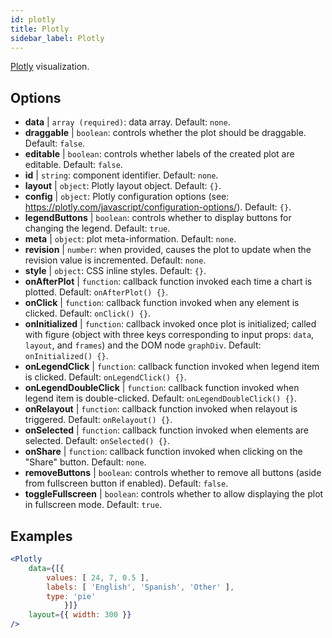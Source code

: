 ```yaml
---
id: plotly 
title: Plotly
sidebar_label: Plotly
---
```


[Plotly](https://plotly.com/javascript/) visualization.

## Options

* __data__ | `array (required)`: data array. Default: `none`.
* __draggable__ | `boolean`: controls whether the plot should be draggable. Default: `false`.
* __editable__ | `boolean`: controls whether labels of the created plot are editable. Default: `false`.
* __id__ | `string`: component identifier. Default: `none`.
* __layout__ | `object`: Plotly layout object. Default: `{}`.
* __config__ | `object`: Plotly configuration options (see: https://plotly.com/javascript/configuration-options/). Default: `{}`.
* __legendButtons__ | `boolean`: controls whether to display buttons for changing the legend. Default: `true`.
* __meta__ | `object`: plot meta-information. Default: `none`.
* __revision__ | `number`: when provided, causes the plot to update when the revision value is incremented. Default: `none`.
* __style__ | `object`: CSS inline styles. Default: `{}`.
* __onAfterPlot__ | `function`: callback function invoked each time a chart is plotted. Default: `onAfterPlot() {}`.
* __onClick__ | `function`: callback function invoked when any element is clicked. Default: `onClick() {}`.
* __onInitialized__ | `function`: callback invoked once plot is initialized; called with figure (object with three keys corresponding to input props: `data`, `layout`, and `frames`) and the DOM node `graphDiv`. Default: `onInitialized() {}`.
* __onLegendClick__ | `function`: callback function invoked when legend item is clicked. Default: `onLegendClick() {}`.
* __onLegendDoubleClick__ | `function`: callback function invoked when legend item is double-clicked. Default: `onLegendDoubleClick() {}`.
* __onRelayout__ | `function`: callback function invoked when relayout is triggered. Default: `onRelayout() {}`.
* __onSelected__ | `function`: callback function invoked when elements are selected. Default: `onSelected() {}`.
* __onShare__ | `function`: callback function invoked when clicking on the "Share" button. Default: `none`.
* __removeButtons__ | `boolean`: controls whether to remove all buttons (aside from fullscreen button if enabled). Default: `false`.
* __toggleFullscreen__ | `boolean`: controls whether to allow displaying the plot in fullscreen mode. Default: `true`.


## Examples

```jsx live
<Plotly
    data={[{
        values: [ 24, 7, 0.5 ],
        labels: [ 'English', 'Spanish', 'Other' ],
        type: 'pie'
            }]}
    layout={{ width: 300 }}
/>
```

